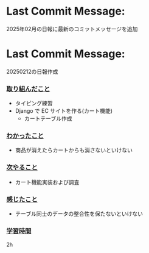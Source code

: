# Last Commit Message:
2025年02月の日報に最新のコミットメッセージを追加

# Last Commit Message:
20250212の日報作成

### <u>取り組んだこと</u>
- タイピング練習
- Django で EC サイトを作る(カート機能)
    - カートテーブル作成   

### <u>わかったこと</u>
- 商品が消えたらカートからも消さないといけない

### <u>次やること</u>
- カート機能実装および調査

### <u>感じたこと</u>
- テーブル同士のデータの整合性を保たないといけない

### <u>学習時間</u>
2h
